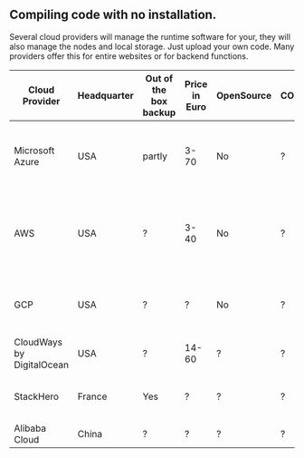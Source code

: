 ## Compiling code with no installation. 

Several cloud providers will manage the runtime software for your, they will also manage the nodes and local storage.  Just upload your own code. 
Many providers offer this for entire websites or for backend functions.  



| Cloud Provider| Headquarter | Out of the box backup | Price in Euro | OpenSource | CO2 | Documentation | supported frameworks | 
| ------------- | ------------- |------------- |------------- |------------- |------------- |------------- |-------------  |
| Microsoft Azure | USA  | partly         | 3-70   | No | ? | https://learn.microsoft.com/en-us/azure/azure-functions  https://learn.microsoft.com/en-us/azure/app-service/ | .NET, Java, Nodes.js ,Python, PowerShell, TypeScript, PHP| 
|AWS| USA| ?   | 3-40 | No | ? | https://docs.aws.amazon.com/lambda/ https://aws.amazon.com/lightsail/| .NET, Java, Nodes.js ,Python, PowerShell, TypeScript, Go, Rust, Ruby|
|GCP|USA| ? |? | No | ?|  https://cloud.google.com/appengine |  .NET, Java, Python, PHP,  Nodes.js , Go, Ruby | 
|CloudWays by DigitalOcean| USA | ?|  14-60| ? | ?| https://www.cloudways.com/en/php-hosting.php | PHP|
|StackHero| France | Yes | ?| ? | ?| https://www.stackhero.io/en-US/#services|  Node.js, PHP, Python, Ruby | 
|Alibaba Cloud| China | ? | ? | ? |? | https://www.alibabacloud.com/help/en/sae/serverless-app-engine-classic | PHP, Java, Python| 
 




